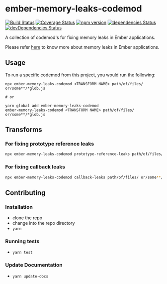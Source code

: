 # ember-memory-leaks-codemod

[![Build Status](https://travis-ci.org/rajasegar/ember-memory-leaks-codemod.svg?branch=master)](https://travis-ci.org/rajasegar/ember-memory-leaks-codemod) 
[![Coverage Status](https://coveralls.io/repos/github/rajasegar/ember-memory-leaks-codemod/badge.svg?branch=master)](https://coveralls.io/github/rajasegar/ember-memory-leaks-codemod?branch=master)
[![npm version](http://img.shields.io/npm/v/ember-memory-leaks-codemod.svg?style=flat)](https://npmjs.org/package/ember-memory-leaks-codemod "View this project on npm")
[![dependencies Status](https://david-dm.org/rajasegar/ember-memory-leaks-codemod/status.svg)](https://david-dm.org/rajasegar/ember-memory-leaks-codemod)
[![devDependencies Status](https://david-dm.org/rajasegar/ember-memory-leaks-codemod/dev-status.svg)](https://david-dm.org/rajasegar/ember-memory-leaks-codemod?type=dev)

A collection of codemod's for fixing memory leaks in Ember applications.

Please refer [here](https://github.com/ember-best-practices/memory-leak-examples) to know more about memory leaks in Ember applications.

## Usage

To run a specific codemod from this project, you would run the following:

```
npx ember-memory-leaks-codemod <TRANSFORM NAME> path/of/files/ or/some**/*glob.js

# or

yarn global add ember-memory-leaks-codemod
ember-memory-leaks-codemod <TRANSFORM NAME> path/of/files/ or/some**/*glob.js
```

## Transforms

### For fixing prototype reference leaks
```sh
npx ember-memory-leaks-codemod prototype-reference-leaks path/of/files/ or/some**/*glob.js
```

### For fixing callback leaks
```sh
npx ember-memory-leaks-codemod callback-leaks path/of/files/ or/some**/*glob.js
```

## Contributing

### Installation

* clone the repo
* change into the repo directory
* `yarn`

### Running tests

* `yarn test`

### Update Documentation

* `yarn update-docs`
